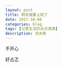 ```yaml
---
layout: post
title: 明天就要上班了
date: 2017-10-08
categories: blog
tags: [记录生活的点点滴滴]
description: 流水账
---
```


不开心

好忐忑









 















